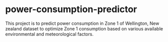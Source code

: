 # power-consumption-predictor
This project is to predict power consumption in Zone 1 of Wellington, New zealand dataset to optimize Zone 1 consumption based on various available environmental and meteorological factors.
